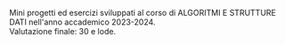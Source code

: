 Mini progetti ed esercizi sviluppati al corso di ALGORITMI E STRUTTURE DATI nell'anno accademico 2023-2024.
<br>
Valutazione finale: 30 e lode.
